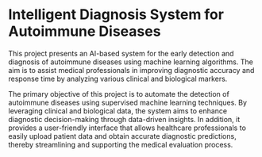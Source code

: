 # Intelligent Diagnosis System for Autoimmune Diseases

This project presents an AI-based system for the early detection and diagnosis of autoimmune diseases using machine learning algorithms. The aim is to assist medical professionals in improving diagnostic accuracy and response time by analyzing various clinical and biological markers.

The primary objective of this project is to automate the detection of autoimmune diseases using supervised machine learning techniques. By leveraging clinical and biological data, the system aims to enhance diagnostic decision-making through data-driven insights. In addition, it provides a user-friendly interface that allows healthcare professionals to easily upload patient data and obtain accurate diagnostic predictions, thereby streamlining and supporting the medical evaluation process.


